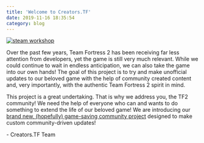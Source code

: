 ```yaml
---
title: 'Welcome to Creators.TF'
date: 2019-11-16 18:35:54
category: blog
---
```


<a class="no-anim-underline" href="{{site.url}}/promo"><img src="{{site.url}}/cdn/assets/images/tf_pages/promo/separator_workshop_content.png" alt="steam workshop"></a>
<p>Over the past few years, Team Fortress 2 has been receiving far less attention from developers, yet the game is still very much relevant. While we could continue to wait in endless anticipation, we can also take the game into our own hands! The goal of this project is to try and make unofficial updates to our beloved game with the help of community created content and, very importantly, with the authentic Team Fortress 2 spirit in mind.</p>
<p>This project is a great undertaking. That is why we address you, the TF2 community! We need the help of everyone who can and wants to do something to extend the life of our beloved game! We are introducing our <a href="{{site.url}}/promo">brand new, (hopefully) game-saving community project</a> designed to make custom community-driven updates!</p>

<p>- Creators.TF Team</p>
